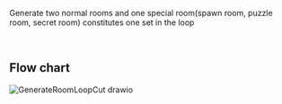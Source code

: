 Generate two normal rooms and one special room(spawn room, puzzle room, secret room) constitutes one set in the loop

<br/>

## Flow chart
![GenerateRoomLoopCut drawio](https://github.com/user-attachments/assets/7ce53f4a-8482-436c-abda-2f88c33b2720)
